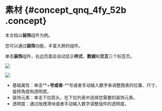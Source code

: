 # 素材 {#concept_qnq_4fy_52b .concept}

本文档以**装饰**组件为例。

您可以通过**装饰**功能，丰富大屏的组件。

单击**装饰**组件，右边页面会自动显示**样式**、**数据**和**交互**三个标签页。

![](http://static-aliyun-doc.oss-cn-hangzhou.aliyuncs.com/assets/img/16991/15343151138331_zh-CN.png)

![](http://static-aliyun-doc.oss-cn-hangzhou.aliyuncs.com/assets/img/16991/15343151138332_zh-CN.png)

-   基础属性：单击**+**号或者**-**号或者手动输入数字来调整图表的位置、尺寸、旋转角度和透明度。
-   装饰元素：单击下拉箭头，在下拉列表中选择您需要的装饰元素。
-   透明度：通过拖拽滑块或者手动输入数字调整组件的透明度。

